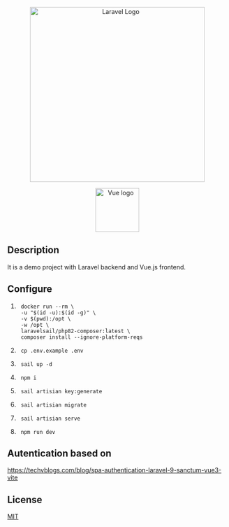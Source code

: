 <p align="center"><a href="https://laravel.com" target="_blank"><img src="https://raw.githubusercontent.com/laravel/art/master/logo-lockup/5%20SVG/2%20CMYK/1%20Full%20Color/laravel-logolockup-cmyk-red.svg" width="400" alt="Laravel Logo"></a></p>
<p align="center"><a href="https://vuejs.org" target="_blank" rel="noopener noreferrer"><img width="100" src="https://vuejs.org/images/logo.png" alt="Vue logo"></a></p>

## Description
It is a demo project with Laravel backend and Vue.js frontend.

## Configure
1. ```console
    docker run --rm \
    -u "$(id -u):$(id -g)" \
    -v $(pwd):/opt \
    -w /opt \
    laravelsail/php82-composer:latest \
    composer install --ignore-platform-reqs
    ```
2. ```console
    cp .env.example .env
    ```
3. ```console
    sail up -d
    ```
4. ```console
    npm i
    ```
5. ```console
    sail artisian key:generate
    ```
6. ```console
    sail artisian migrate
    ```
7. ```console
    sail artisian serve
    ```
8. ```console
    npm run dev
    ```

## Autentication based on
https://techvblogs.com/blog/spa-authentication-laravel-9-sanctum-vue3-vite

## License

[MIT](https://opensource.org/licenses/MIT)